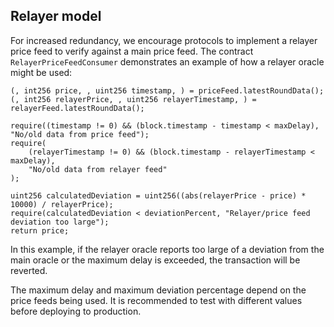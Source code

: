 ## Relayer model

For increased redundancy, we encourage protocols to implement a relayer price feed to verify against a main price feed. The contract `RelayerPriceFeedConsumer` demonstrates an example of how a relayer oracle might be used:

```solidity
(, int256 price, , uint256 timestamp, ) = priceFeed.latestRoundData();
(, int256 relayerPrice, , uint256 relayerTimestamp, ) = relayerFeed.latestRoundData();

require((timestamp != 0) && (block.timestamp - timestamp < maxDelay), "No/old data from price feed");
require(
    (relayerTimestamp != 0) && (block.timestamp - relayerTimestamp < maxDelay),
    "No/old data from relayer feed"
);

uint256 calculatedDeviation = uint256((abs(relayerPrice - price) * 10000) / relayerPrice);
require(calculatedDeviation < deviationPercent, "Relayer/price feed deviation too large");
return price;
```

In this example, if the relayer oracle reports too large of a deviation from the main oracle or the maximum delay is exceeded, the transaction will be reverted.

The maximum delay and maximum deviation percentage depend on the price feeds being used. It is recommended to test with different values before deploying to production.
